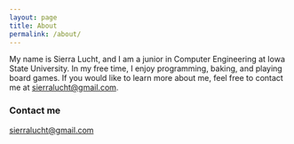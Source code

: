 ```yaml
---
layout: page
title: About
permalink: /about/
---
```


My name is Sierra Lucht, and I am a junior in Computer Engineering at Iowa State University. In my free time, I enjoy programming, baking, and playing board games. If you would like to learn more about me, feel free to contact me at sierralucht@gmail.com.

### Contact me

[sierralucht@gmail.com](mailto:sierralucht@gmail.com)
